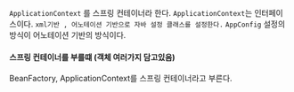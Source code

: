 
`ApplicationContext` 를 스프링 컨테이너라 한다.
`ApplicationContext`는 인터페이스이다.
`xml기반 , 어노테이션 기반으로 자바 설정 클래스를 설정한다.`
`AppConfig` 설정의 방식이 어노테이션 기반의 방식이다.

#### 스프링 컨테이너를 부를떄 (객체 여러가지 담고있음)
BeanFactory, ApplicationContext를 스프링 컨테이너라고 부른다.
